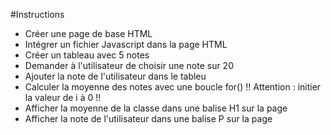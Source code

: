 #Instructions
- Créer une page de base HTML
- Intégrer un fichier Javascript dans la page HTML
- Créer un tableau avec 5 notes
- Demander à l'utilisateur de choisir une note sur 20
- Ajouter la note de l'utilisateur dans le tableu
- Calculer la moyenne des notes avec une boucle for() !! Attention : initier la valeur de i à 0 !!
- Afficher la moyenne de la classe dans une balise H1 sur la page
- Afficher la note de l'utilisateur dans une balise P sur la page
